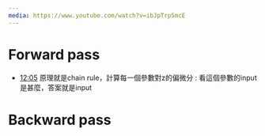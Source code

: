 ```yaml
---
media: https://www.youtube.com/watch?v=ibJpTrp5mcE
---
```

# Forward pass

- [12:05](https://www.youtube.com/watch?v=ibJpTrp5mcE&t=726#t=12:05.89) 原理就是chain rule，計算每一個參數對z的偏微分 : 看這個參數的input是甚麼，答案就是input

# Backward pass
